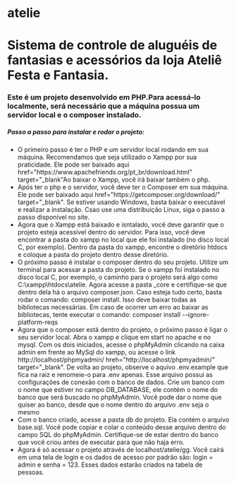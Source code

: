 # atelie

<div>
    <h1>Sistema de controle de aluguéis de fantasias e acessórios da loja Ateliê Festa e Fantasia.</h1>
    <h3>Este é um projeto desenvolvido em PHP.Para acessá-lo localmente, será necessário que a máquina possua um servidor local e o composer instalado.</h3>
    <h5>Passo a passo para instalar e rodar o projeto:</h5>
    <ul>
        <li>O primeiro passo é ter o PHP e um servidor local rodando em sua máquina. Recomendamos que seja utilizado o Xampp por sua praticidade. Ele pode ser baixado <a>aqui href="https://www.apachefriends.org/pt_br/download.html" target="_blank"</a>Ao baixar o Xampp, você irá baixar também o php.</li>
        <li>Após ter o php e o servidor, você deve ter o Composer em sua máquina. Ele pode ser baixado <a>aqui href="https://getcomposer.org/download/" target="_blank"</a>. Se estiver usando Windows, basta baixar o executável e realizar a instalação. Csao use uma distribuição Linux, siga o passo a passo disponível no site.</li>
        <li>Agora que o Xampp está baixado e isntalado, você deve garantir que o projeto esteja acessível dentro do servidor. Para isso, você deve encontrar a pasta do xampp no local que ele foi instalado (no disco local C, por exemplo). Dentro da pasta do xampp, encontre o diretório htdocs e coloque a pasta do projeto dentro desse diretório.</li>
        <li>O próximo passo é instalar o composer dentro do seu projeto. Utilize um terminal para acessar a pasta do projeto. Se o xampp foi instalado no disco local C, por exemplo, o caminho para o projeto será algo como C:\xampp\htdocs\atelie. Agora acesse a pasta _core e certifique-se que dentro dela há o arquivo composer.json. Caso esteja tudo certo, basta rodar o comando: composer install. Isso deve baixar todas as bibliotecas necessárias. Em caso de ocorrer um erro ao baixar as bibliotecas, tente executar o comando: composer install --ignore-platform-reqs</li>
        <li>Agora que o composer está dentro do projeto, o próximo passo é ligar o seu servidor local. Abra o xampp e clique em start no apache e no mysql. Com os dois iniciados, acesse o phpMyAdmin clicando na caixa admin em frente ao MySql do xampp, ou acesse o link <a>http://localhost/phpmyadmin/ hreh="http://localhost/phpmyadmin/" target="_blank"</a>. De volta ao projeto, observe o aquivo .env.example que fica na raiz e renomeie-o para .env apenas. Esse arquivo possui as configurações de conexão com o banco de dados. Crie um banco com o nome que estiver no campo DB_DATABASE, ele contém o nome do banco que será buscado no phpMyAdmin. Você pode dar o nome que quiser ao banco, desde que o nome dentro do arquivo .env seja o mesmo</li>
        <li>Com o banco criado, acesse a pasta db do projeto. Ela contém o arquivo base.sql. Você pode copiar e colar o conteúdo desse arquivo dentro do campo SQL do phpMyAdmin. Certifique-se de estar dentro do banco que você criou antes de executar para que não haja erro.</li>
        <li>Agora é só acessar o projeto através de localhost/atelie/gg. Você cairá em uma tela de login e os dados de acesso por padrão são: login = admin e senha = 123. Esses dados estarão criados na tabela de pessoas.</li>
    </ul>

</div>


